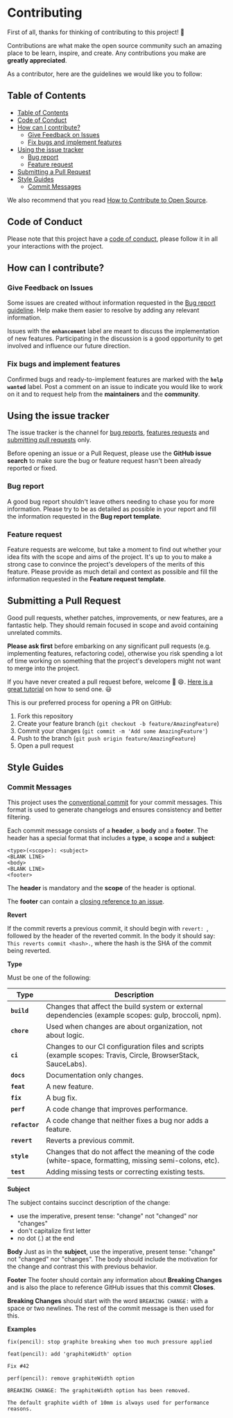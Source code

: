 # Contributing <!-- omit in toc -->

First of all, thanks for thinking of contributing to this project! 👏

Contributions are what make the open source community such an amazing place to be learn, inspire, and create. Any contributions you make are **greatly appreciated**.

As a contributor, here are the guidelines we would like you to follow:

## Table of Contents

- [Table of Contents](#table-of-contents)
- [Code of Conduct](#code-of-conduct)
- [How can I contribute?](#how-can-i-contribute)
  - [Give Feedback on Issues](#give-feedback-on-issues)
  - [Fix bugs and implement features](#fix-bugs-and-implement-features)
- [Using the issue tracker](#using-the-issue-tracker)
  - [Bug report](#bug-report)
  - [Feature request](#feature-request)
- [Submitting a Pull Request](#submitting-a-pull-request)
- [Style Guides](#style-guides)
  - [Commit Messages](#commit-messages)

We also recommend that you read [How to Contribute to Open Source](https://opensource.guide/how-to-contribute).

## Code of Conduct

Please note that this project have a [code of conduct](CODE_OF_CONDUCT.md), please follow it in all your interactions with the project.

## How can I contribute?

### Give Feedback on Issues

Some issues are created without information requested in the [Bug report guideline](#bug-report). Help make them easier to resolve by adding any relevant information.

Issues with the **`enhancement`** label are meant to discuss the implementation of new features. Participating in the discussion is a good opportunity to get involved and influence our future direction.

### Fix bugs and implement features

Confirmed bugs and ready-to-implement features are marked with the **`help wanted`** label. Post a comment on an issue to indicate you would like to work on it and to request help from the **maintainers** and the **community**.

## Using the issue tracker

The issue tracker is the channel for [bug reports](#bug-report), [features requests](#feature-request) and [submitting pull requests](#submitting-a-pull-request) only.

Before opening an issue or a Pull Request, please use the **GitHub issue search** to make sure the bug or feature request hasn't been already reported or fixed.

### Bug report

A good bug report shouldn't leave others needing to chase you for more information. Please try to be as detailed as possible in your report and fill the information requested in the **Bug report template**.

### Feature request

Feature requests are welcome, but take a moment to find out whether your idea fits with the scope and aims of the project. It's up to you to make a strong case to convince the project's developers of the merits of this feature. Please provide as much detail and context as possible and fill the information requested in the **Feature request template**.

## Submitting a Pull Request

Good pull requests, whether patches, improvements, or new features, are a fantastic help. They should remain focused in scope and avoid containing unrelated commits.

**Please ask first** before embarking on any significant pull requests (e.g. implementing features, refactoring code), otherwise you risk spending a lot of time working on something that the project's developers might not want to merge into the project.

If you have never created a pull request before, welcome 🎉 😄. [Here is a great tutorial](https://opensource.guide/how-to-contribute/#opening-a-pull-request) on how to send one. 😃

This is our preferred process for opening a PR on GitHub:

1. Fork this repository
2. Create your feature branch (`git checkout -b feature/AmazingFeature`)
3. Commit your changes (`git commit -m 'Add some AmazingFeature'`)
4. Push to the branch (`git push origin feature/AmazingFeature`)
5. Open a pull request

## Style Guides

### Commit Messages

This project uses the [conventional commit](https://www.conventionalcommits.org) for your commit messages. This format is used to generate changelogs and ensures consistency and better filtering.

Each commit message consists of a **header**, a **body** and a **footer**. The header has a special format that includes a **type**, a **scope** and a **subject**:

```commit
<type>(<scope>): <subject>
<BLANK LINE>
<body>
<BLANK LINE>
<footer>
```

The **header** is mandatory and the **scope** of the header is optional.

The **footer** can contain a [closing reference to an issue](https://help.github.com/articles/closing-issues-via-commit-messages).

**Revert**

If the commit reverts a previous commit, it should begin with `revert: `, followed by the header of the reverted commit. In the body it should say: `This reverts commit <hash>.`, where the hash is the SHA of the commit being reverted.


**Type**

Must be one of the following:

| Type           | Description                                                                                                  |
| -------------- | ------------------------------------------------------------------------------------------------------------ |
| **`build`**    | Changes that affect the build system or external dependencies (example scopes: gulp, broccoli, npm).         |
| **`chore`**    | Used when changes are about organization, not about logic.                                                   |
| **`ci`**       | Changes to our CI configuration files and scripts (example scopes: Travis, Circle, BrowserStack, SauceLabs). |
| **`docs`**     | Documentation only changes.                                                                                  |
| **`feat`**     | A new feature.                                                                                               |
| **`fix`**      | A bug fix.                                                                                                   |
| **`perf`**     | A code change that improves performance.                                                                     |
| **`refactor`** | A code change that neither fixes a bug nor adds a feature.                                                   |
| **`revert`**   | Reverts a previous commit.                                                                                   |
| **`style`**    | Changes that do not affect the meaning of the code (white-space, formatting, missing semi-colons, etc).      |
| **`test`**     | Adding missing tests or correcting existing tests.                                                           |

**Subject**

The subject contains succinct description of the change:
- use the imperative, present tense: "change" not "changed" nor "changes"
- don't capitalize first letter
- no dot (.) at the end

**Body**
Just as in the **subject**, use the imperative, present tense: "change" not "changed" nor "changes".
The body should include the motivation for the change and contrast this with previous behavior.

**Footer**
The footer should contain any information about **Breaking Changes** and is also the place to reference GitHub issues that this commit **Closes**.

**Breaking Changes** should start with the word `BREAKING CHANGE:` with a space or two newlines. The rest of the commit message is then used for this.

**Examples**

```commit
fix(pencil): stop graphite breaking when too much pressure applied
```

```commit
feat(pencil): add 'graphiteWidth' option

Fix #42
```

```commit
perf(pencil): remove graphiteWidth option

BREAKING CHANGE: The graphiteWidth option has been removed.

The default graphite width of 10mm is always used for performance reasons.
```